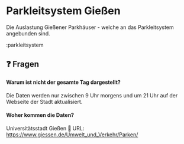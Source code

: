 # Parkleitsystem Gießen

Die Auslastung Gießener Parkhäuser - welche an das Parkleitsystem angebunden sind.

:parkleitsystem


## ❓️ Fragen
#### Warum ist nicht der gesamte Tag dargestellt?
Die Daten werden nur zwischen 9 Uhr morgens und um 21 Uhr auf der Webseite der Stadt aktualisiert.

#### Woher kommen die Daten?
Universitätsstadt Gießen
🔗 URL: https://www.giessen.de/Umwelt_und_Verkehr/Parken/